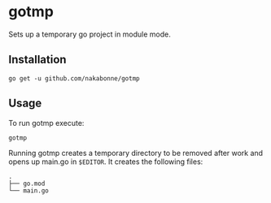 # gotmp

Sets up a temporary go project in module mode.

## Installation

```
go get -u github.com/nakabonne/gotmp
```

## Usage

To run gotmp execute:

```
gotmp
```
Running gotmp creates a temporary directory to be removed after work and opens up main.go in `$EDITOR`. It creates the following files:

```
.
├── go.mod
└── main.go
```


